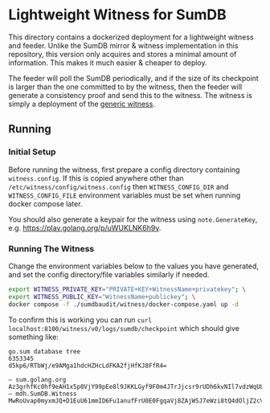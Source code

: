 # Lightweight Witness for SumDB

This directory contains a dockerized deployment for a lightweight witness and feeder.
Unlike the SumDB mirror & witness implementation in this repository, this version only acquires and stores a minimal amount of information.
This makes it much easier & cheaper to deploy.

The feeder will poll the SumDB periodically, and if the size of its checkpoint is larger than the one committed to by the witness, then the feeder will generate a consistency proof and send this to the witness.
The witness is simply a deployment of the [generic witness](../../witness/golang/README.md).

## Running

### Initial Setup

Before running the witness, first prepare a config directory containing `witness.config`.
If this is copied anywhere other than `/etc/witness/config/witness.config` then `WITNESS_CONFIG_DIR` and `WITNESS_CONFIG_FILE` environment variables must be set when running docker compose later.

You should also generate a keypair for the witness using `note.GenerateKey`, e.g. https://play.golang.org/p/uWUKLNK6h9v.

### Running The Witness

Change the environment variables below to the values you have generated, and set the config directory/file variables similarly if needed.

```bash
export WITNESS_PRIVATE_KEY="PRIVATE+KEY+WitnessName+privatekey"; \
export WITNESS_PUBLIC_KEY="WitnessName+publickey"; \
docker compose -f ./sumdbaudit/witness/docker-compose.yaml up -d
```

To confirm this is working you can run `curl localhost:8100/witness/v0/logs/sumdb/checkpoint` which should give something like:

```
go.sum database tree
6353345
d5kp6/RTbWj/e9AMga1hdcHZHcLdFKA2fjHfKJ8FfR4=

— sum.golang.org Az3grhfKc0hf9eAH1x5p0VjY99pEe8l9JKKLGyf9F0m4JTrJjcsr9rUDh6kvNIl7vdzWqULpk3+azvpfJo9aOMZaYQE=
— mdh.SumDB.Witness MwRoUvap0myxmJQ+D1EuU61mmID6Fu1anufFrU0E0FgqaVj8ZAjWSJ7eWzi8tQ4dOljZ2cVlDmSesoaeBAMC1t94Mgc
```
